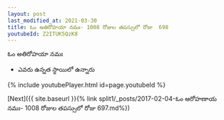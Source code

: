 ```yaml
---
layout: post
last_modified_at: 2021-03-30
title: ఓం అతిరోహయా నమః- 1008 రోజుల తపస్సులో రోజు  698
youtubeId: Z2ITUK5QzK8
---
```

 
 
 ఓం అతిరోహయా నమః  
 
 -  ఎవరు ఉన్నత స్థాయిలో ఉన్నారు 
 
  
 
  
 
 
 
 
 
 


{% include youtubePlayer.html id=page.youtubeId %}
 
[Next]({{ site.baseurl }}{% link  split1/_posts/2017-02-04-ఓం ఆరోహణాయ నమః- 1008 రోజుల తపస్సులో రోజు  697.md%})
 
